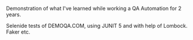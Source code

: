 Demonstration of what I've learned while working a QA Automation for 2 years.

Selenide tests of DEMOQA.COM,  using JUNIT 5 and with help of Lombock. Faker etc.
